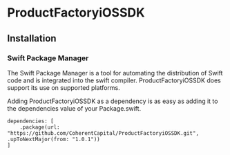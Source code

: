 # ProductFactoryiOSSDK

## Installation

### Swift Package Manager

The Swift Package Manager is a tool for automating the distribution of Swift code and is integrated into the swift compiler. ProductFactoryiOSSDK does support its use on supported platforms.

Adding ProductFactoryiOSSDK as a dependency is as easy as adding it to the dependencies value of your Package.swift.

```
dependencies: [
    .package(url: "https://github.com/CoherentCapital/ProductFactoryiOSSDK.git", .upToNextMajor(from: "1.0.1"))
]

```
